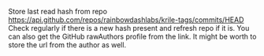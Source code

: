 Store last read hash from repo
https://api.github.com/repos/rainbowdashlabs/krile-tags/commits/HEAD
Check regularly if there is a new hash present and refresh repo if it is.
You can also get the GitHub rawAuthors profile from the link. It might be worth to store the url from the author as well.
